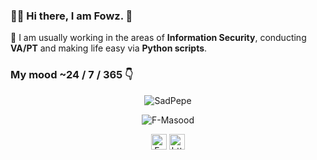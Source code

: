 ### 🙋‍♂️ Hi there, I am Fowz. 👋


🔭 I am usually working in the areas of **Information Security**, conducting **VA/PT** and making life easy via **Python scripts**.

### My mood ~24 / 7 / 365 👇
<p align="center"> 
<img align="center" src=https://i.pinimg.com/originals/f3/25/58/f325581f9612cdc77538f205e66a3d3f.jpg alt="SadPepe" /></a>

<p align="center"> <img src="https://github-readme-stats.vercel.app/api?username=F-Masood&count_private=true&show_icons=true&theme=radical" alt=F-Masood /> </p>

<p align="center"> 
<a href="https://grumpygeekwrites.wordpress.com/" target="blank"><img align="center" src=https://www.externaldesign.com/wp-content/uploads/2017/06/wordpress-logo-300px.png alt="F-Masood" height="25" width="25" /></a>
<a href=https://www.linkedin.com/in/f-masood/ target="blank"><img align="center" src=https://cdn.jsdelivr.net/npm/simple-icons@3.0.1/icons/linkedin.svg alt="https://www.linkedin.com/in/f-masood/ height="25" width="25" /></a>    
</p>
